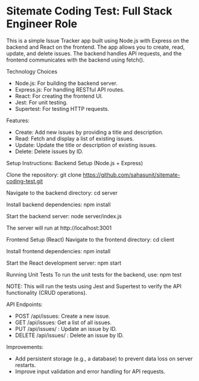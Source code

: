 # Sitemate Coding Test: Full Stack Engineer Role

This is a simple Issue Tracker app built using Node.js with Express on the backend and React on the frontend. 
The app allows you to create, read, update, and delete issues. 
The backend handles API requests, and the frontend communicates with the backend using fetch().

Technology Choices
- Node.js: For building the backend server.
- Express.js: For handling RESTful API routes.
- React: For creating the frontend UI.
- Jest: For unit testing.
- Supertest: For testing HTTP requests.


Features:
- Create: Add new issues by providing a title and description.
- Read: Fetch and display a list of existing issues.
- Update: Update the title or description of existing issues.
- Delete: Delete issues by ID.


Setup Instructions:
Backend Setup (Node.js + Express)


Clone the repository:
git clone https://github.com/sahasunit/sitemate-coding-test.git


Navigate to the backend directory:
cd server


Install backend dependencies:
npm install


Start the backend server:
node server/index.js

The server will run at http://localhost:3001


Frontend Setup (React)
Navigate to the frontend directory:
cd client


Install frontend dependencies:
npm install


Start the React development server:
npm start


Running Unit Tests
To run the unit tests for the backend, use:
npm test

NOTE: This will run the tests using Jest and Supertest to verify the API functionality (CRUD operations).


API Endpoints:
- POST /api/issues: Create a new issue.
- GET /api/issues: Get a list of all issues.
- PUT /api/issues/
: Update an issue by ID.
- DELETE /api/issues/
: Delete an issue by ID.


Improvements:
- Add persistent storage (e.g., a database) to prevent data loss on server restarts.
- Improve input validation and error handling for API requests.




